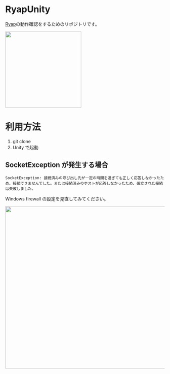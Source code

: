 # RyapUnity
[Ryap](https://github.com/machidyo/Ryap)の動作確認をするためのリポジトリです。

<img src="https://user-images.githubusercontent.com/1772636/113173226-22ac7d00-9284-11eb-9c0f-ec699440feef.gif" width=240 />

# 利用方法
1. git clone
2. Unity で起動

## SocketException が発生する場合
```
SocketException: 接続済みの呼び出し先が一定の時間を過ぎても正しく応答しなかったため、接続できませんでした。または接続済みのホストが応答しなかったため、確立された接続は失敗しました。
```

Windows firewall の設定を見直してみてください。

<img src="https://user-images.githubusercontent.com/1772636/111017109-cb3d8e80-83f4-11eb-9332-92aac86aa45c.jpg" width=512 />
